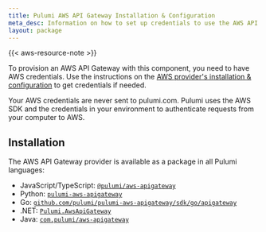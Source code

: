 ```yaml
---
title: Pulumi AWS API Gateway Installation & Configuration
meta_desc: Information on how to set up credentials to use the AWS API Gateway component.
layout: package
---
```


{{< aws-resource-note >}}

To provision an AWS API Gateway with this component, you need to have AWS credentials. Use the instructions on the [AWS provider's installation & configuration](/registry/packages/aws/installation-configuration) to get credentials if needed.

Your AWS credentials are never sent to pulumi.com. Pulumi uses the AWS SDK and the credentials in your environment to authenticate requests from your computer to AWS.

## Installation

The AWS API Gateway provider is available as a package in all Pulumi languages:

* JavaScript/TypeScript: [`@pulumi/aws-apigateway`](https://www.npmjs.com/package/@pulumi/aws-apigateway)
* Python: [`pulumi-aws-apigateway`](https://pypi.org/project/pulumi-aws-apigateway/)
* Go: [`github.com/pulumi/pulumi-aws-apigateway/sdk/go/apigateway`](https://github.com/pulumi/pulumi-aws-apigateway)
* .NET: [`Pulumi.AwsApiGateway`](https://www.nuget.org/packages/Pulumi.AwsApiGateway)
* Java: [`com.pulumi/aws-apigateway`](https://central.sonatype.com/artifact/com.pulumi/aws-apigateway)
